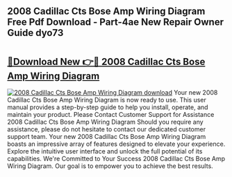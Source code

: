## 2008 Cadillac Cts Bose Amp Wiring Diagram Free Pdf Download - Part-4ae New Repair Owner Guide dyo73

# <h2><a href="http://dfphszo.blite.top/?on=2008+Cadillac+Cts+Bose+Amp+Wiring+Diagram">🔗Download New 👉🔴 2008 Cadillac Cts Bose Amp Wiring Diagram</a></h2>

[![2008 Cadillac Cts Bose Amp Wiring Diagram download](https://i.imgur.com/lujVjoI.png)](http://dfphszo.blite.top/?on=2008+Cadillac+Cts+Bose+Amp+Wiring+Diagram)
Your new 2008 Cadillac Cts Bose Amp Wiring Diagram is now ready to use. This user manual provides a step-by-step guide to help you install, operate, and maintain your product. Please Contact Customer Support for Assistance 2008 Cadillac Cts Bose Amp Wiring Diagram Should you require any assistance, please do not hesitate to contact our dedicated customer support team. Your new 2008 Cadillac Cts Bose Amp Wiring Diagram boasts an impressive array of features designed to elevate your experience. Explore the intuitive user interface and unlock the full potential of its capabilities. We're Committed to Your Success 2008 Cadillac Cts Bose Amp Wiring Diagram. Our goal is to empower you to achieve the best results.
